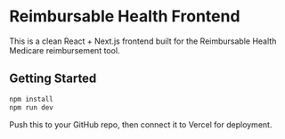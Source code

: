 # Reimbursable Health Frontend

This is a clean React + Next.js frontend built for the Reimbursable Health Medicare reimbursement tool.

## Getting Started

```bash
npm install
npm run dev
```

Push this to your GitHub repo, then connect it to Vercel for deployment.